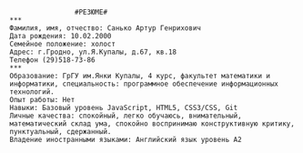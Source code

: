                     #РЕЗЮМЕ#
    ***
    Фамилия, имя, отчество: Санько Артур Генрихович
    Дата рождения: 10.02.2000	 
    Семейное положение: холост
    Адрес: г.Гродно, ул.Я.Купалы, д.67, кв.18
    Телефон (29)518-73-86
    ***
    Образование: ГрГУ им.Янки Купалы, 4 курс, факультет математики и информатики, специальность: программное обеспечение информационных технологий. 
    Опыт работы: Нет
    Навыки: Базовый уровень JavaScript, HTML5, CSS3/CSS, Git
    Личные качества: cпокойный, легко обучаюсь, внимательный, математический склад ума, спокойно воспринимаю конструктивную критику, пунктуальный, сдержанный.
    Владение иностранными языками: Английский язык уровень A2
    
